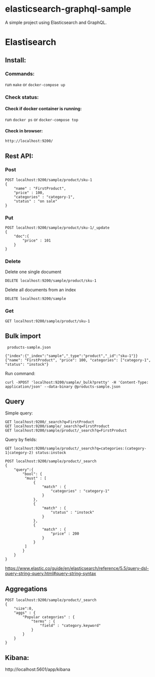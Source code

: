 # elasticsearch-graphql-sample
A simple project using Elasticsearch and GraphQL.

# Elastisearch

## Install:

### Commands:
run `make` or `docker-compose up`

### Check status:

#### Check if docker container is running:
run `docker ps` or `docker-compose top`

#### Check in browser:
`http://localhost:9200/`

## Rest API:

### Post
```
POST localhost:9200/sample/product/sku-1
{
    "name" : "FirstProduct",
    "price" : 100,
    "categories" : "category-1",
    "status" : "on sale"
}
```

### Put
```
POST localhost:9200/sample/product/sku-1/_update
{
    "doc":{
        "price" : 101
    }
}
```

### Delete
Delete one single document
```
DELETE localhost:9200/sample/product/sku-1
```
Delete all documents from an index
```
DELETE localhost:9200/sample
```

### Get
```
GET localhost:9200/sample/product/sku-1
```

## Bulk import
` products-sample.json`
```
{"index":{"_index":"sample","_type":"product","_id":"sku-1"}}
{"name": "FirstProduct", "price": 100, "categories": ["category-1", "status": "instock"}
```
Run command:
```
curl -XPOST 'localhost:9200/sample/_bulk?pretty' -H 'Content-Type: application/json' --data-binary @products-sample.json
```

## Query

Simple query:
```
GET localhost:9200/_search?q=FirstProduct
GET localhost:9200/sample/_search?q=FirstProduct
GET localhost:9200/sample/product/_search?q=FirstProduct
```
Query by fields:
```
GET localhost:9200/sample/product/_search?q=categories:(category-1|category-2) status:instock
```

```
POST localhost:9200/sample/product/_search
{
    "query":{
        "bool": {
         "must" : [
             {
                 "match" : {
                     "categories" : "category-1"
                 }
             },
             {
                 "match" : {
                     "status" : "instock"
                 }
             },
             {
                 "match" : {
                     "price" : 200
                 }
             }
         ]
        }
    }
}
```
https://www.elastic.co/guide/en/elasticsearch/reference/5.5/query-dsl-query-string-query.html#query-string-syntax

## Aggregations
```
POST localhost:9200/sample/product/_search
{
    "size":0,
    "aggs" : {
        "Popular categories" : {
            "terms" : {
                "field" : "category.keyword"
            }
        }
    }
}
```


## Kibana:
http://localhost:5601/app/kibana


